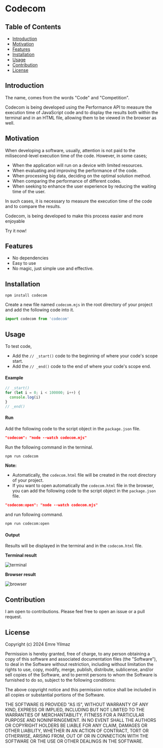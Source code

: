 # Codecom

## Table of Contents

- [Introduction](#introduction)
- [Motivation](#motivation)
- [Features](#features)
- [Installation](#installation)
- [Usage](#usage)
- [Contribution](#contribution)
- [License](#mit-license)

## Introduction

The name, comes from the words "Code" and "Competition".

Codecom is being developed using the Performance API to measure the execution time of JavaScript code and to display the results both within the terminal and in an HTML file, allowing them to be viewed in the browser as well.

## Motivation

When developing a software, usually, attention is not paid to the milisecond-level execution time of the code. However, in some cases;

- When the application will run on a device with limited resources.
- When evaluating and improving the performance of the code.
- When processing big data, deciding on the optimal solution method.
- When comparing the performance of different codes.
- When seeking to enhance the user experience by reducing the waiting time of the user.

In such cases, it is necessary to measure the execution time of the code and to compare the results.

Codecom, is being developed to make this process easier and more enjoyable

Try it now!

## Features

- No dependencies
- Easy to use
- No magic, just simple use and effective.

## Installation

```
npm install codecom
```

Create a new file named `codecom.mjs` in the root directory of your project and add the following code into it.

```JavaScript
import codecom from 'codecom'
```

## Usage

To test code,

- Add the `// _start()` code to the beginning of where your code's scope start.
- Add the `// _end()` code to the end of where your code's scope end.

#### Example

```JavaScript
// _start()
for (let i = 0; i < 100000; i++) {
  console.log(i)
}
// _end()
```

#### Run

Add the following code to the script object in the `package.json` file.

```JSON
"codecom": "node --watch codecom.mjs"
```

Run the following command in the terminal.

```bash
npm run codecom
```

**Note:**

- Automatically, the `codecom.html` file will be created in the root directory of your project.
- If you want to open automatically the `codecom.html` file in the browser, you can add the following code to the script object in the `package.json` file.

```JSON
"codecom:open": "node --watch codecom.mjs"
```

and run following command.

```bash
npm run codecom:open
```

#### Output

Results will be displayed in the terminal and in the `codecom.html` file.

**Terminal result**

![terminal](https://docs.google.com/uc?export=open&id=1bxUeqFUVi4K_FAkU71DlRnC-PCug0JJV)

**Browser result**

![browser](https://docs.google.com/uc?export=open&id=176ENOURxd2yQyXjWdR6kjSmWEV6qKWxs)

## Contribution

I am open to contributions. Please feel free to open an issue or a pull request.

## License

Copyright (c) 2024 Emre Yilmaz

Permission is hereby granted, free of charge, to any person obtaining a copy of this software and associated documentation files (the "Software"), to deal in the Software without restriction, including without limitation the rights to use, copy, modify, merge, publish, distribute, sublicense, and/or sell copies of the Software, and to permit persons to whom the Software is furnished to do so, subject to the following conditions:

The above copyright notice and this permission notice shall be included in all copies or substantial portions of the Software.

THE SOFTWARE IS PROVIDED "AS IS", WITHOUT WARRANTY OF ANY KIND, EXPRESS OR IMPLIED, INCLUDING BUT NOT LIMITED TO THE WARRANTIES OF MERCHANTABILITY, FITNESS FOR A PARTICULAR PURPOSE AND NONINFRINGEMENT. IN NO EVENT SHALL THE AUTHORS OR COPYRIGHT HOLDERS BE LIABLE FOR ANY CLAIM, DAMAGES OR OTHER LIABILITY, WHETHER IN AN ACTION OF CONTRACT, TORT OR OTHERWISE, ARISING FROM, OUT OF OR IN CONNECTION WITH THE SOFTWARE OR THE USE OR OTHER DEALINGS IN THE SOFTWARE.
